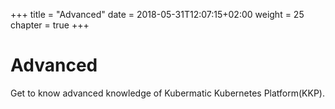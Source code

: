 +++
title = "Advanced"
date = 2018-05-31T12:07:15+02:00
weight = 25
chapter = true
+++


# Advanced

Get to know advanced knowledge of Kubermatic Kubernetes Platform(KKP).
